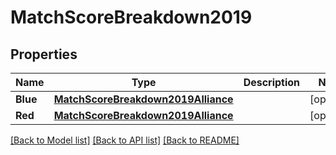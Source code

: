 # MatchScoreBreakdown2019

## Properties

Name | Type | Description | Notes
------------ | ------------- | ------------- | -------------
**Blue** | [**MatchScoreBreakdown2019Alliance**](Match_Score_Breakdown_2019_Alliance.md) |  | [optional] 
**Red** | [**MatchScoreBreakdown2019Alliance**](Match_Score_Breakdown_2019_Alliance.md) |  | [optional] 

[[Back to Model list]](../README.md#documentation-for-models) [[Back to API list]](../README.md#documentation-for-api-endpoints) [[Back to README]](../README.md)


